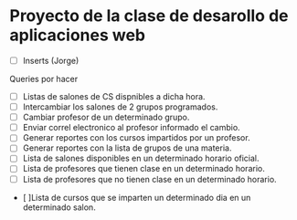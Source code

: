 Proyecto de la clase de desarollo de aplicaciones web
======

- [ ] Inserts (Jorge)

Queries por hacer
- [ ] Listas de salones de CS dispnibles a dicha hora.
- [ ] Intercambiar los salones de 2 grupos programados.
- [ ] Cambiar profesor de un determinado grupo.
- [ ] Enviar correl electronico al profesor informado el cambio.
- [ ] Generar reportes con los cursos impartidos por un profesor.
- [ ] Generar reportes con la lista de grupos de una materia.
- [ ] Lista de salones disponibles en un determinado horario oficial.
- [ ] Lista de profesores que tienen clase en un determinado horario.
- [ ] Lista de profesores que no tienen clase en un determinado horario.
- [ ]Lista de cursos que se imparten un determinado dia en un determinado salon.
